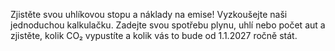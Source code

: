 Zjistěte svou uhlíkovou stopu a náklady na emise! Vyzkoušejte naši jednoduchou kalkulačku. Zadejte svou spotřebu plynu, uhlí nebo počet aut a zjistěte, kolik CO₂ vypustíte a kolik vás to bude od 1.1.2027 ročně stát.

